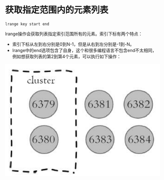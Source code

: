 # 获取指定范围内的元素列表

```text
lrange key start end
```

lrange操作会获取列表指定索引范围所有的元素。索引下标有两个特点：

* 索引下标从左到右分别是0到N-1，但是从右到左分别是-1到-N。 
* lrange中的end选项包含了自身，这个和很多编程语言不包含end不太相同，例如想获取列表的第2到第4个元素，可以执行如下操作：

![](../../.gitbook/assets/image%20%2895%29.png)

